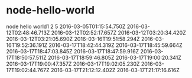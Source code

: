 node-hello-world
================

node hello world1
2
5
2016-03-05T01:15:54.750Z
2016-03-12T02:48:46.713Z
2016-03-12T02:52:17.657Z
2016-03-12T03:20:34.420Z
2016-03-12T03:21:05.690Z
2016-03-16T19:51:58.294Z
2016-03-16T19:52:36.191Z
2016-03-17T18:42:44.319Z
2016-03-17T18:45:59.664Z
2016-03-17T18:47:03.845Z
2016-03-17T18:47:59.916Z
2016-03-17T18:50:57.511Z
2016-03-17T18:59:46.805Z
2016-03-17T19:00:20.341Z
2016-03-17T19:00:47.357Z
2016-03-17T19:02:05.230Z
2016-03-17T19:02:44.767Z
2016-03-17T21:12:12.402Z
2016-03-17T21:17:16.616Z
